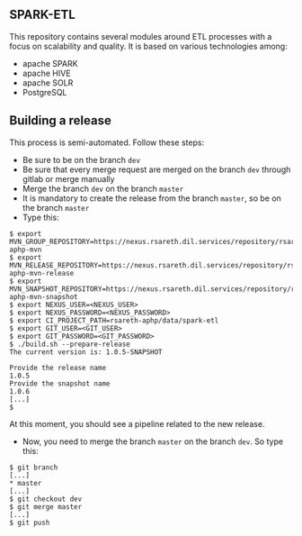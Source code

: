 SPARK-ETL
---------


This repository contains several modules around ETL processes with a focus on
scalability and quality. It is based on various technologies among: 

- apache SPARK
- apache HIVE
- apache SOLR
- PostgreSQL


Building a release
------------------

This process is semi-automated. Follow these steps:

- Be sure to be on the branch ``dev``
- Be sure that every merge request are merged on the branch ``dev`` through gitlab or merge manually
- Merge the branch ``dev`` on the branch ``master``
- It is mandatory to create the release from the branch ``master``, so be on the branch ``master``
- Type this:

```shell
$ export MVN_GROUP_REPOSITORY=https://nexus.rsareth.dil.services/repository/rsareth-aphp-mvn
$ export MVN_RELEASE_REPOSITORY=https://nexus.rsareth.dil.services/repository/rsareth-aphp-mvn-release
$ export MVN_SNAPSHOT_REPOSITORY=https://nexus.rsareth.dil.services/repository/rsareth-aphp-mvn-snapshot
$ export NEXUS_USER=<NEXUS_USER>
$ export NEXUS_PASSWORD=<NEXUS_PASSWORD>
$ export CI_PROJECT_PATH=rsareth-aphp/data/spark-etl
$ export GIT_USER=<GIT_USER>
$ export GIT_PASSWORD=<GIT_PASSWORD>
$ ./build.sh --prepare-release
The current version is: 1.0.5-SNAPSHOT

Provide the release name
1.0.5
Provide the snapshot name
1.0.6
[...]
$
```

  At this moment, you should see a pipeline related to the new release.
- Now, you need to merge the branch ``master`` on the branch ``dev``. So type this:

```shell
$ git branch
[...]
* master
[...]
$ git checkout dev
$ git merge master
[...]
$ git push
```